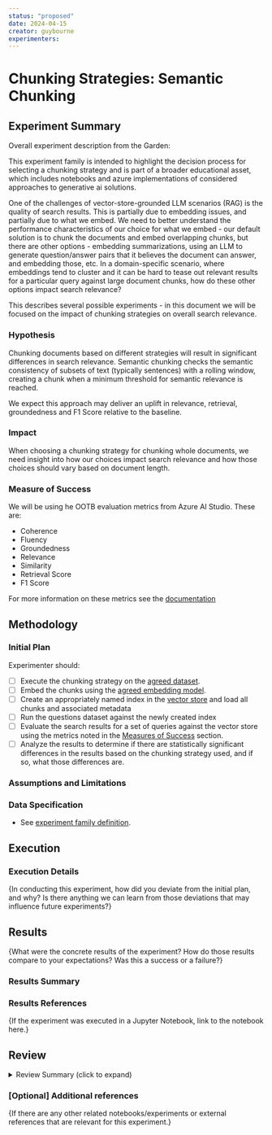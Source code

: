 ```yaml
---
status: "proposed"
date: 2024-04-15
creator: guybourne
experimenters: 
---
```


# Chunking Strategies: Semantic Chunking

## Experiment Summary

Overall experiment description from the Garden:

This experiment family is intended to highlight the decision process for selecting a chunking strategy and is part of a broader educational asset, which includes notebooks and azure implementations of considered approaches to generative ai solutions. 

One of the challenges of vector-store-grounded LLM scenarios (RAG) is the quality of search results. This is partially due to embedding issues, and partially due to what we embed. We need to better understand the performance characteristics of our choice for what we embed - our default solution is to chunk the documents and embed overlapping chunks, but there are other options - embedding summarizations, using an LLM to generate question/answer pairs that it believes the document can answer, and embedding those, etc. In a domain-specific scenario, where embeddings tend to cluster and it can be hard to tease out relevant results for a particular query against large document chunks, how do these other options impact search relevance?

This describes several possible experiments - in this document we will be focused on the impact of chunking strategies on overall search relevance.

### Hypothesis
<!-- Creator should fill this in -->

Chunking documents based on different strategies will result in significant differences in search relevance. Semantic chunking checks the semantic consistency of subsets of text (typically sentences) with a rolling window, creating a chunk when a minimum threshold for semantic relevance is reached.

We expect this approach may deliver an uplift in relevance, retrieval, groundedness and F1 Score relative to the baseline.

### Impact
<!-- Creator should fill this in -->

When choosing a chunking strategy for chunking whole documents, we need insight into how our choices impact search relevance and how those choices should vary based on document length.

### Measure of Success
<!-- Creator should fill this in -->

We will be using he OOTB evaluation metrics from Azure AI Studio. These are:
- Coherence
- Fluency
- Groundedness
- Relevance
- Similarity
- Retrieval Score
- F1 Score

For more information on these metrics see the [documentation](https://learn.microsoft.com/en-us/azure/ai-studio/concepts/evaluation-metrics-built-in?tabs=warning)

## Methodology

### Initial Plan
<!-- Creator should fill this in -->

Experimenter should:
- [ ] Execute the chunking strategy on the [agreed dataset](adrs/ADR%20-%20Data.md).
- [ ] Embed the chunks using the [agreed embedding model](adrs/ADR%20-%20Embedding%20Model.md).
- [ ] Create an appropriately named index in the [vector store](adrs/ADR%20-%20Vectorstore.md) and load all chunks and associated metadata 
- [ ] Run the questions dataset against the newly created index 
- [ ] Evaluate the search results for a set of queries against the vector store using the metrics noted in the [Measures of Success](#measure-of-success) section.
- [ ] Analyze the results to determine if there are statistically significant differences in the results based on the chunking strategy used, and if so, what those differences are.

### Assumptions and Limitations

### Data Specification
- See [experiment family definition](./00-chunking-strategies-family.md).

## Execution 

### Execution Details
<!-- Experimenter should fill this in -->

{In conducting this experiment, how did you deviate from the initial plan, and why? Is there anything we can learn from those deviations that may influence future experiments?}

## Results
<!-- Experimenter should fill this in -->

{What were the concrete results of the experiment? How do those results compare to your expectations? Was this a success or a failure?}

### Results Summary

### Results References
<!-- Experimenter should fill this in -->

{If the experiment was executed in a Jupyter Notebook, link to the notebook here.}

## Review
<details><summary>Review Summary (click to expand)</summary>
What were the key takeaways from the review process? Were there any significant issues raised during review that need to be addressed?
</details>

### [Optional] Additional references
<!-- Experimenter should fill this in -->

{If there are any other related notebooks/experiments or external references that are relevant for this experiment.}